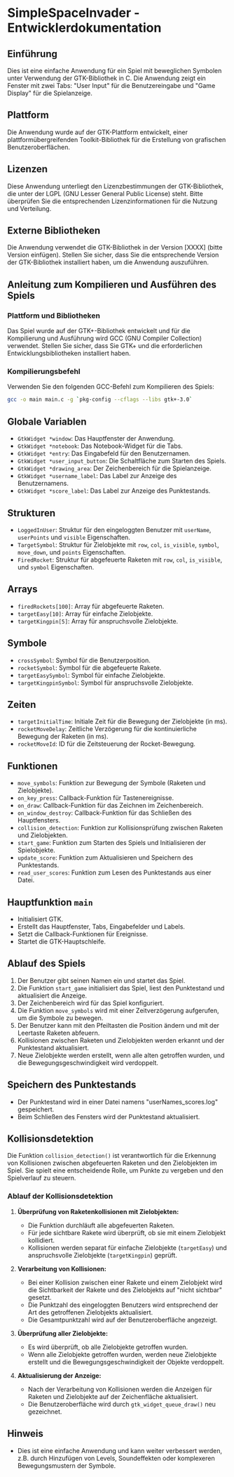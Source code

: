 # SimpleSpaceInvader - Entwicklerdokumentation

## Einführung
Dies ist eine einfache Anwendung für ein Spiel mit beweglichen Symbolen unter Verwendung der GTK-Bibliothek in C. Die Anwendung zeigt ein Fenster mit zwei Tabs: "User Input" für die Benutzereingabe und "Game Display" für die Spielanzeige.

## Plattform
Die Anwendung wurde auf der GTK-Plattform entwickelt, einer plattformübergreifenden Toolkit-Bibliothek für die Erstellung von grafischen Benutzeroberflächen.

## Lizenzen
Diese Anwendung unterliegt den Lizenzbestimmungen der GTK-Bibliothek, die unter der LGPL (GNU Lesser General Public License) steht. Bitte überprüfen Sie die entsprechenden Lizenzinformationen für die Nutzung und Verteilung.

## Externe Bibliotheken
Die Anwendung verwendet die GTK-Bibliothek in der Version [XXXX] (bitte Version einfügen). Stellen Sie sicher, dass Sie die entsprechende Version der GTK-Bibliothek installiert haben, um die Anwendung auszuführen.

## Anleitung zum Kompilieren und Ausführen des Spiels

### Plattform und Bibliotheken

Das Spiel wurde auf der GTK+-Bibliothek entwickelt und für die Kompilierung und Ausführung wird GCC (GNU Compiler Collection) verwendet. Stellen Sie sicher, dass Sie GTK+ und die erforderlichen Entwicklungsbibliotheken installiert haben.

### Kompilierungsbefehl

Verwenden Sie den folgenden GCC-Befehl zum Kompilieren des Spiels:

```bash
gcc -o main main.c -g `pkg-config --cflags --libs gtk+-3.0`
```


## Globale Variablen
- `GtkWidget *window`: Das Hauptfenster der Anwendung.
- `GtkWidget *notebook`: Das Notebook-Widget für die Tabs.
- `GtkWidget *entry`: Das Eingabefeld für den Benutzernamen.
- `GtkWidget *user_input_button`: Die Schaltfläche zum Starten des Spiels.
- `GtkWidget *drawing_area`: Der Zeichenbereich für die Spielanzeige.
- `GtkWidget *username_label`: Das Label zur Anzeige des Benutzernamens.
- `GtkWidget *score_label`: Das Label zur Anzeige des Punktestands.

## Strukturen
- `LoggedInUser`: Struktur für den eingeloggten Benutzer mit `userName`, `userPoints` und `visible` Eigenschaften.
- `TargetSymbol`: Struktur für Zielobjekte mit `row`, `col`, `is_visible`, `symbol`, `move_down`, und `points` Eigenschaften.
- `FiredRocket`: Struktur für abgefeuerte Raketen mit `row`, `col`, `is_visible`, und `symbol` Eigenschaften.

## Arrays
- `firedRockets[100]`: Array für abgefeuerte Raketen.
- `targetEasy[10]`: Array für einfache Zielobjekte.
- `targetKingpin[5]`: Array für anspruchsvolle Zielobjekte.

## Symbole
- `crossSymbol`: Symbol für die Benutzerposition.
- `rocketSymbol`: Symbol für die abgefeuerte Rakete.
- `targetEasySymbol`: Symbol für einfache Zielobjekte.
- `targetKingpinSymbol`: Symbol für anspruchsvolle Zielobjekte.

## Zeiten
- `targetInitialTime`: Initiale Zeit für die Bewegung der Zielobjekte (in ms).
- `rocketMoveDelay`: Zeitliche Verzögerung für die kontinuierliche Bewegung der Raketen (in ms).
- `rocketMoveId`: ID für die Zeitsteuerung der Rocket-Bewegung.

## Funktionen
- `move_symbols`: Funktion zur Bewegung der Symbole (Raketen und Zielobjekte).
- `on_key_press`: Callback-Funktion für Tastenereignisse.
- `on_draw`: Callback-Funktion für das Zeichnen im Zeichenbereich.
- `on_window_destroy`: Callback-Funktion für das Schließen des Hauptfensters.
- `collision_detection`: Funktion zur Kollisionsprüfung zwischen Raketen und Zielobjekten.
- `start_game`: Funktion zum Starten des Spiels und Initialisieren der Spielobjekte.
- `update_score`: Funktion zum Aktualisieren und Speichern des Punktestands.
- `read_user_scores`: Funktion zum Lesen des Punktestands aus einer Datei.

## Hauptfunktion `main`
- Initialisiert GTK.
- Erstellt das Hauptfenster, Tabs, Eingabefelder und Labels.
- Setzt die Callback-Funktionen für Ereignisse.
- Startet die GTK-Hauptschleife.

## Ablauf des Spiels
1. Der Benutzer gibt seinen Namen ein und startet das Spiel.
2. Die Funktion `start_game` initialisiert das Spiel, liest den Punktestand und aktualisiert die Anzeige.
3. Der Zeichenbereich wird für das Spiel konfiguriert.
4. Die Funktion `move_symbols` wird mit einer Zeitverzögerung aufgerufen, um die Symbole zu bewegen.
5. Der Benutzer kann mit den Pfeiltasten die Position ändern und mit der Leertaste Raketen abfeuern.
6. Kollisionen zwischen Raketen und Zielobjekten werden erkannt und der Punktestand aktualisiert.
7. Neue Zielobjekte werden erstellt, wenn alle alten getroffen wurden, und die Bewegungsgeschwindigkeit wird verdoppelt.

## Speichern des Punktestands
- Der Punktestand wird in einer Datei namens "userNames_scores.log" 
gespeichert.
- Beim Schließen des Fensters wird der Punktestand aktualisiert.

## Kollisionsdetektion

Die Funktion `collision_detection()` ist verantwortlich für die Erkennung von Kollisionen zwischen abgefeuerten Raketen und den Zielobjekten im Spiel. Sie spielt eine entscheidende Rolle, um Punkte zu vergeben und den Spielverlauf zu steuern.

### Ablauf der Kollisionsdetektion

1. **Überprüfung von Raketenkollisionen mit Zielobjekten:**
     - Die Funktion durchläuft alle abgefeuerten Raketen.
     - Für jede sichtbare Rakete wird überprüft, ob sie mit einem Zielobjekt kollidiert.
     - Kollisionen werden separat für einfache Zielobjekte (`targetEasy`) und anspruchsvolle Zielobjekte (`targetKingpin`) geprüft.

2. **Verarbeitung von Kollisionen:**
     - Bei einer Kollision zwischen einer Rakete und einem Zielobjekt wird die Sichtbarkeit der Rakete und des Zielobjekts auf "nicht sichtbar" gesetzt.
     - Die Punktzahl des eingeloggten Benutzers wird entsprechend der Art des getroffenen Zielobjekts aktualisiert.
     - Die Gesamtpunktzahl wird auf der Benutzeroberfläche angezeigt.

3. **Überprüfung aller Zielobjekte:**
     - Es wird überprüft, ob alle Zielobjekte getroffen wurden.
     - Wenn alle Zielobjekte getroffen wurden, werden neue Zielobjekte erstellt und die Bewegungsgeschwindigkeit der Objekte verdoppelt.

4. **Aktualisierung der Anzeige:**
     - Nach der Verarbeitung von Kollisionen werden die Anzeigen für Raketen und Zielobjekte auf der Zeichenfläche aktualisiert.
     - Die Benutzeroberfläche wird durch `gtk_widget_queue_draw()` neu gezeichnet.


## Hinweis
- Dies ist eine einfache Anwendung und kann weiter verbessert werden, z.B. durch Hinzufügen von Levels, Soundeffekten oder komplexeren Bewegungsmustern der Symbole.
